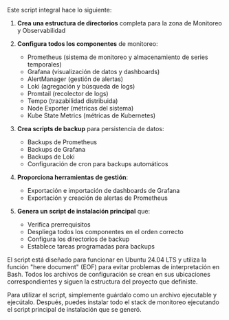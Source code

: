 
Este script integral hace lo siguiente:

1. **Crea una estructura de directorios** completa para la zona de Monitoreo y Observabilidad
2. **Configura todos los componentes** de monitoreo:
   - Prometheus (sistema de monitoreo y almacenamiento de series temporales)
   - Grafana (visualización de datos y dashboards)
   - AlertManager (gestión de alertas)
   - Loki (agregación y búsqueda de logs)
   - Promtail (recolector de logs)
   - Tempo (trazabilidad distribuida)
   - Node Exporter (métricas del sistema)
   - Kube State Metrics (métricas de Kubernetes)

3. **Crea scripts de backup** para persistencia de datos:
   - Backups de Prometheus
   - Backups de Grafana
   - Backups de Loki
   - Configuración de cron para backups automáticos

4. **Proporciona herramientas de gestión**:
   - Exportación e importación de dashboards de Grafana
   - Exportación y creación de alertas de Prometheus

5. **Genera un script de instalación principal** que:
   - Verifica prerrequisitos
   - Despliega todos los componentes en el orden correcto
   - Configura los directorios de backup
   - Establece tareas programadas para backups

El script está diseñado para funcionar en Ubuntu 24.04 LTS y utiliza la función "here document" (EOF) para evitar problemas de interpretación en Bash. Todos los archivos de configuración se crean en sus ubicaciones correspondientes y siguen la estructura del proyecto que definiste.

Para utilizar el script, simplemente guárdalo como un archivo ejecutable y ejecútalo. Después, puedes instalar todo el stack de monitoreo ejecutando el script principal de instalación que se generó.
